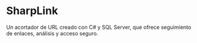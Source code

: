 # SharpLink
Un acortador de URL creado con C# y SQL Server, que ofrece seguimiento de enlaces, análisis y acceso seguro.
